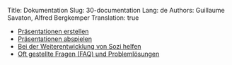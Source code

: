 Title: Dokumentation
Slug: 30-documentation
Lang: de
Authors: Guillaume Savaton, Alfred Bergkemper
Translation: true

* [Präsentationen erstellen](|filename|create.md)
* [Präsentationen abspielen](|filename|play.md)
* [Bei der Weiterentwicklung von Sozi helfen](|filename|contribute.md)
* [Oft gestellte Fragen (FAQ) und Problemlösungen](|filename|faq.md)
